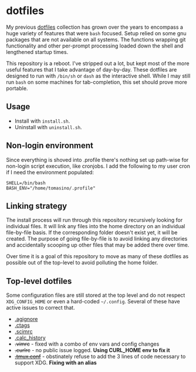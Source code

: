 # dotfiles

My previous [dotfiles](https://github.com/jamestomasino/dotfiles) collection has grown over the years to encompass a huge variety of features that were `bash` focused. Setup relied on some gnu packages that are not available on all systems. The functions wrapping git functionality and other per-prompt processing loaded down the shell and lengthened startup times.

This repository is a reboot. I've stripped out a lot, but kept most of the more useful features that I take advantage of day-by-day. These dotfiles are designed to run with `/bin/sh` or `dash` as the interactive shell. While I may still run `bash` on some machines for tab-completion, this set should prove more portable.

## Usage

* Install with `install.sh`.
* Uninstall with `uninstall.sh`.

## Non-login environment

Since everything is shoved into .profile there's nothing set up path-wise for non-login script execution, like cronjobs. I add the following to my user cron if I need the environment populated:

```
SHELL=/bin/bash
BASH_ENV="/home/tomasino/.profile"
```

## Linking strategy

The install process will run through this repository recursively looking for individual files. It will link any files into the home directory on an individual file-by-file basis. If the corresponding folder doesn't exist yet, it will be created. The purpose of going file-by-file is to avoid linking any directories and accidentally scooping up other files that may be added there over time.

Over time it is a goal of this repository to move as many of these dotfiles as possible out of the top-level to avoid polluting the home folder.

## Top-level dotfiles

Some configuration files are still stored at the top level and do not respect `XDG_CONFIG_HOME` or even a hard-coded `~/.config`. Several of these have active issues to correct that.

- [.agignore](https://github.com/ggreer/the_silver_searcher/issues/1020)
- [.ctags](https://github.com/universal-ctags/ctags/issues/89)
- [.scimrc](https://github.com/andmarti1424/sc-im/issues/358)
- [.calc_history](https://github.com/lcn2/calc/issues/9)
- ~~.vimrc~~ - fixed with a combo of env vars and config changes
- ~~.curlrc~~ - no public issue logged. **Using CURL_HOME env to fix it**
- [~~.tmux.conf~~](https://github.com/tmux/tmux/issues/142) - obstinately refuse to add the 3 lines of code necessary to support XDG. **Fixing with an alias**
